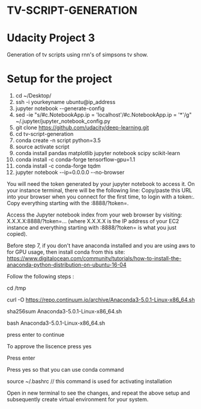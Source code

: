 # TV-SCRIPT-GENERATION

# Udacity Project 3
Generation of tv scripts using rnn's of simpsons tv show.

# Setup for the project 

1. cd ~/Desktop/
2. ssh -i yourkeyname ubuntu@ip_address
3. jupyter notebook --generate-config 
4. sed -ie "s/#c.NotebookApp.ip = 'localhost'/#c.NotebookApp.ip = '*'/g" ~/.jupyter/jupyter_notebook_config.py
5. git clone https://github.com/udacity/deep-learning.git
6. cd tv-script-generation
7. conda create -n script python=3.5
8. source activate script 
9. conda install pandas matplotlib jupyter notebook scipy scikit-learn 
10. conda install -c conda-forge tensorflow-gpu=1.1
11. conda install -c conda-forge tqdm 
12. jupyter notebook --ip=0.0.0.0 --no-browser

You will need the token generated by your jupyter notebook to access it. On your instance terminal, there will be the following line: Copy/paste this URL into your browser when you connect for the first time, to login with a token:. Copy everything starting with the :8888/?token=.

Access the Jupyter notebook index from your web browser by visiting: X.X.X.X:8888/?token=... (where X.X.X.X is the IP address of your EC2 instance and everything starting with :8888/?token= is what you just copied).


Before step 7, if you don't have anaconda installed and you are using aws to for GPU usage, then install conda from this site:
https://www.digitalocean.com/community/tutorials/how-to-install-the-anaconda-python-distribution-on-ubuntu-16-04

Follow the following steps :

cd /tmp

curl -O https://repo.continuum.io/archive/Anaconda3-5.0.1-Linux-x86_64.sh

sha256sum Anaconda3-5.0.1-Linux-x86_64.sh

bash Anaconda3-5.0.1-Linux-x86_64.sh

press enter to continue

To approve the liscence press yes

Press enter

Press yes so that you can use conda command 

source ~/.bashrc // this command is used for activating installation


Open in new terminal to see the changes, and repeat the above setup and subsequently create virtual environment for your system.
